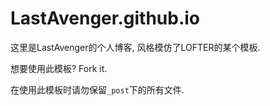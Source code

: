 LastAvenger.github.io
====
这里是LastAvenger的个人博客, 风格模仿了LOFTER的某个模板.

想要使用此模板? Fork it.

在使用此模板时请勿保留`_post`下的所有文件. 

